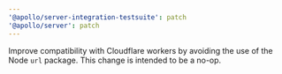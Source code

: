 ```yaml
---
'@apollo/server-integration-testsuite': patch
'@apollo/server': patch
---
```


Improve compatibility with Cloudflare workers by avoiding the use of the Node `url` package. This change is intended to be a no-op.
